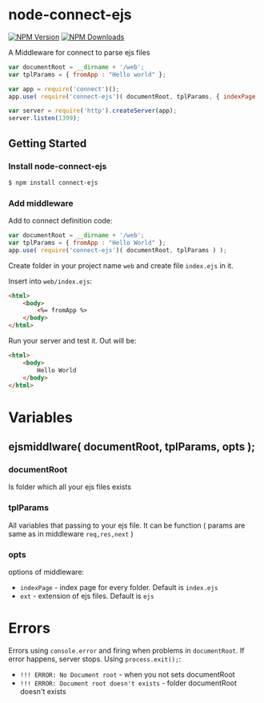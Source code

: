 # node-connect-ejs

[![NPM Version][npm-image]][npm-url]
[![NPM Downloads][downloads-image]][downloads-url]

A Middleware for connect to parse ejs files

```js
var documentRoot = __dirname + '/web';
var tplParams = { fromApp : "Hello world" };

var app = require('connect')();
app.use( require('connect-ejs')( documentRoot, tplParams, { indexPage : 'index.ejs', ext : 'ejs' } ) );

var server = require('http').createServer(app);
server.listen(1399);
```

## Getting Started

### Install node-connect-ejs

```sh
$ npm install connect-ejs
```
### Add middleware

Add to connect definition code:
```js
var documentRoot = __dirname + '/web';
var tplParams = { fromApp : "Hello World" };
app.use( require('connect-ejs')( documentRoot, tplParams ) );
```
Create folder in your project name `web` and create file `index.ejs` in it.

Insert into `web/index.ejs`:
```html
<html>
	<body>
		<%= fromApp %>
	</body>
</html>
```
Run your server and test it.
Out will be:
```html
<html>
	<body>
		Hello World
	</body>
</html>
```

# Variables

## ejsmiddlware( documentRoot, tplParams, opts );

### documentRoot
Is folder which all your ejs files exists

### tplParams
All variables that passing to your ejs file. It can be function ( params are same as in middleware `req,res,next` ) 

### opts 
options of middleware:


 - `indexPage` - index page for every folder. Default is `index.ejs`
 - `ext` - extension of ejs files. Default is `ejs`

# Errors
Errors using `console.error` and firing when problems in `documentRoot`. If error happens, server stops. Using `process.exit();`:
	
- `!!! ERROR: No Document root` - when you not sets documentRoot
- `!!! ERROR: Document root doesn't exists` - folder documentRoot doesn't exists



[npm-image]: https://img.shields.io/npm/v/connect-ejs.svg
[npm-url]: https://npmjs.org/package/connect-ejs
[downloads-image]: https://img.shields.io/npm/dm/connect-ejs.svg
[downloads-url]: https://npmjs.org/package/connect-ejs
